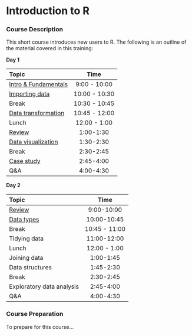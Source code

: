 
# Introduction to R

### Course Description

This short course introduces new users to R. The following is an outline
of the material covered in this training:

**Day
1**

| Topic                                                                          |     Time      |
| :----------------------------------------------------------------------------- | :-----------: |
| [Intro & Fundamentals](https://uc-r.github.io/Intro-R/day-1a-intro.html)       | 9:00 - 10:00  |
| [Importing data](https://uc-r.github.io/Intro-R/day-1b-import.html)            | 10:00 - 10:30 |
| Break                                                                          | 10:30 - 10:45 |
| [Data transformation](https://uc-r.github.io/Intro-R/day-1c-transform.html)    | 10:45 - 12:00 |
| Lunch                                                                          | 12:00 - 1:00  |
| [Review](https://uc-r.github.io/Intro-R/day-1d-review.html)                    |   1:00-1:30   |
| [Data visualization](https://uc-r.github.io/Intro-R/day-1e-visualization.html) |   1:30-2:30   |
| Break                                                                          |   2:30-2:45   |
| [Case study](https://uc-r.github.io/Intro-R/day-1f-case-study.html)            |   2:45-4:00   |
| Q\&A                                                                           |   4:00-4:30   |

**Day
2**

| Topic                                                               |     Time      |
| :------------------------------------------------------------------ | :-----------: |
| [Review](https://uc-r.github.io/Intro-R/day-2a-intro.html)          |  9:00-10:00   |
| [Data types](https://uc-r.github.io/Intro-R/day-2b-data-types.html) |  10:00-10:45  |
| Break                                                               | 10:45 - 11:00 |
| Tidying data                                                        |  11:00-12:00  |
| Lunch                                                               | 12:00 - 1:00  |
| Joining data                                                        |   1:00-1:45   |
| Data structures                                                     |   1:45-2:30   |
| Break                                                               |   2:30-2:45   |
| Exploratory data analysis                                           |   2:45-4:00   |
| Q\&A                                                                |   4:00-4:30   |

### Course Preparation

To prepare for this course…

